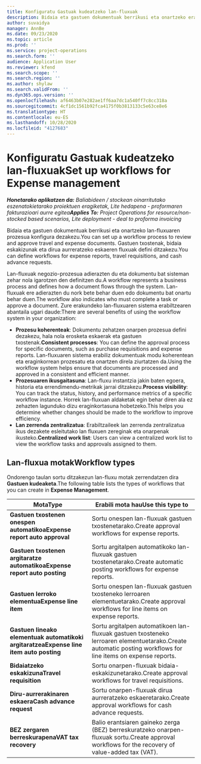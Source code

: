 ```yaml
---
title: Konfiguratu Gastuak kudeatzeko lan-fluxuak
description: Bidaia eta gastuen dokumentuak berrikusi eta onartzeko erabiltzen den lan-fluxuaren prozesua konfigura dezakezu.
author: suvaidya
manager: AnnBe
ms.date: 09/23/2020
ms.topic: article
ms.prod: ''
ms.service: project-operations
ms.search.form: ''
audience: Application User
ms.reviewer: kfend
ms.search.scope: ''
ms.search.region: ''
ms.author: shylaw
ms.search.validFrom: ''
ms.dyn365.ops.version: ''
ms.openlocfilehash: af6463b07e282ae1ff6aa7dc1a540ff7c8cc318a
ms.sourcegitcommit: 4cf1dc1561b92fca4175f0b3813133c5e63ce8e6
ms.translationtype: HT
ms.contentlocale: eu-ES
ms.lasthandoff: 10/28/2020
ms.locfileid: "4127683"
---
```

# <a name="set-up-workflows-for-expense-management"></a><span data-ttu-id="cbfea-103">Konfiguratu Gastuak kudeatzeko lan-fluxuak</span><span class="sxs-lookup"><span data-stu-id="cbfea-103">Set up workflows for Expense management</span></span>

<span data-ttu-id="cbfea-104">_**Honetarako aplikatzen da:** Baliabideen / stockean oinarritutako eszenatokietarako proiektuen eragiketak, Lite hedapena - proformaren fakturazioari aurre egitea_</span><span class="sxs-lookup"><span data-stu-id="cbfea-104">_**Applies To:** Project Operations for resource/non-stocked based scenarios, Lite deployment - deal to proforma invoicing_</span></span>

<span data-ttu-id="cbfea-105">Bidaia eta gastuen dokumentuak berrikusi eta onartzeko lan-fluxuaren prozesua konfigura dezakezu.</span><span class="sxs-lookup"><span data-stu-id="cbfea-105">You can set up a workflow process to review and approve travel and expense documents.</span></span> <span data-ttu-id="cbfea-106">Gastuen txostenak, bidaia eskakizunak eta dirua aurreratzeko eskaeren fluxuak defini ditzakezu.</span><span class="sxs-lookup"><span data-stu-id="cbfea-106">You can define workflows for expense reports, travel requisitions, and cash advance requests.</span></span>

<span data-ttu-id="cbfea-107">Lan-fluxuak negozio-prozesua adierazten du eta dokumentu bat sisteman zehar nola igarotzen den definitzen du.</span><span class="sxs-lookup"><span data-stu-id="cbfea-107">A workflow represents a business process and defines how a document flows through the system.</span></span> <span data-ttu-id="cbfea-108">Lan-fluxuak ere adierazten du nork bete behar duen edo dokumentu bat onartu behar duen.</span><span class="sxs-lookup"><span data-stu-id="cbfea-108">The workflow also indicates who must complete a task or approve a document.</span></span> <span data-ttu-id="cbfea-109">Zure erakundeko lan-fluxuaren sistema erabiltzearen abantaila ugari daude:</span><span class="sxs-lookup"><span data-stu-id="cbfea-109">There are several benefits of using the workflow system in your organization:</span></span>

- <span data-ttu-id="cbfea-110">**Prozesu koherenteak**: Dokumentu zehatzen onarpen prozesua defini dezakezu, hala nola erosketa eskaerak eta gastuen txostenak.</span><span class="sxs-lookup"><span data-stu-id="cbfea-110">**Consistent processes**: You can define the approval process for specific documents, such as purchase requisitions and expense reports.</span></span> <span data-ttu-id="cbfea-111">Lan-fluxuaren sistema erabiliz dokumentuak modu koherentean eta eraginkorrean prozesatu eta onartzen direla ziurtatzen da.</span><span class="sxs-lookup"><span data-stu-id="cbfea-111">Using the workflow system helps ensure that documents are processed and approved in a consistent and efficient manner.</span></span>
- <span data-ttu-id="cbfea-112">**Prozesuaren ikusgaitasuna**: Lan-fluxu instantzia jakin baten egoera, historia eta errendimendu-metrikak jarrai ditzakezu.</span><span class="sxs-lookup"><span data-stu-id="cbfea-112">**Process visibility**: You can track the status, history, and performance metrics of a specific workflow instance.</span></span> <span data-ttu-id="cbfea-113">Horrek lan-fluxuan aldaketak egin behar diren ala ez zehazten lagunduko dizu eraginkortasuna hobetzeko.</span><span class="sxs-lookup"><span data-stu-id="cbfea-113">This helps you determine whether changes should be made to the workflow to improve efficiency.</span></span>
- <span data-ttu-id="cbfea-114">**Lan zerrenda zentralizatua**: Erabiltzaileek lan zerrenda zentralizatua ikus dezakete esleitutako lan fluxuen zereginak eta onarpenak ikusteko.</span><span class="sxs-lookup"><span data-stu-id="cbfea-114">**Centralized work list**: Users can view a centralized work list to view the workflow tasks and approvals assigned to them.</span></span> 

## <a name="workflow-types"></a><span data-ttu-id="cbfea-115">Lan-fluxua motak</span><span class="sxs-lookup"><span data-stu-id="cbfea-115">Workflow types</span></span>

<span data-ttu-id="cbfea-116">Ondorengo taulan sortu ditzakezun lan-fluxu motak zerrendatzen dira **Gastuen kudeaketa**.</span><span class="sxs-lookup"><span data-stu-id="cbfea-116">The following table lists the types of workflows that you can create in **Expense Management**.</span></span>


|              <span data-ttu-id="cbfea-117"><strong>Mota</strong></span><span class="sxs-lookup"><span data-stu-id="cbfea-117"><strong>Type</strong></span></span>              |                   <span data-ttu-id="cbfea-118"><strong>Erabili mota hau</strong></span><span class="sxs-lookup"><span data-stu-id="cbfea-118"><strong>Use this type to</strong></span></span>                   |
|-------------------------------------------------|-----------------------------------------------------------------------|
|   <span data-ttu-id="cbfea-119"><strong>Gastuen txostenen onespen automatikoa</strong></span><span class="sxs-lookup"><span data-stu-id="cbfea-119"><strong>Expense report auto approval</strong></span></span> |            <span data-ttu-id="cbfea-120">Sortu onespen lan-fluxuak gastuen txostenetarako.</span><span class="sxs-lookup"><span data-stu-id="cbfea-120">Create approval workflows for expense reports.</span></span>             |
|  <span data-ttu-id="cbfea-121"><strong>Gastuen txostenen argitaratze automatikoa</strong></span><span class="sxs-lookup"><span data-stu-id="cbfea-121"><strong>Expense report auto posting</strong></span></span>   |        <span data-ttu-id="cbfea-122">Sortu argitalpen automatikoko lan-fluxuak gastuen txostenetarako.</span><span class="sxs-lookup"><span data-stu-id="cbfea-122">Create automatic posting workflows for expense reports.</span></span>        |
|       <span data-ttu-id="cbfea-123"><strong>Gastuen lerroko elementua</strong></span><span class="sxs-lookup"><span data-stu-id="cbfea-123"><strong>Expense line item</strong></span></span>        |     <span data-ttu-id="cbfea-124">Sortu onespen lan-fluxuak gastuen txosteneko lerroaren elementuetarako.</span><span class="sxs-lookup"><span data-stu-id="cbfea-124">Create approval workflows for line items on expense reports.</span></span>      |
| <span data-ttu-id="cbfea-125"><strong>Gastuen lineako elementuak automatikoki argitaratzea</strong></span><span class="sxs-lookup"><span data-stu-id="cbfea-125"><strong>Expense line item auto posting</strong></span></span> | <span data-ttu-id="cbfea-126">Sortu argitalpen automatikoen lan-fluxuak gastuen txosteneko lerroaren elementuetarako.</span><span class="sxs-lookup"><span data-stu-id="cbfea-126">Create automatic posting workflows for line items on expense reports.</span></span> |
|       <span data-ttu-id="cbfea-127"><strong>Bidaiatzeko eskakizuna</strong></span><span class="sxs-lookup"><span data-stu-id="cbfea-127"><strong>Travel requisition</strong></span></span>       |          <span data-ttu-id="cbfea-128">Sortu onarpen-fluxuak bidaia-eskakizunetarako.</span><span class="sxs-lookup"><span data-stu-id="cbfea-128">Create approval workflows for travel requisitions.</span></span>           |
|      <span data-ttu-id="cbfea-129"><strong>Diru-aurrerakinaren eskaera</strong></span><span class="sxs-lookup"><span data-stu-id="cbfea-129"><strong>Cash advance request</strong></span></span>      |         <span data-ttu-id="cbfea-130">Sortu onarpen-fluxuak dirua aurreratzeko eskaeretarako.</span><span class="sxs-lookup"><span data-stu-id="cbfea-130">Create approval workflows for cash advance requests.</span></span>          |
|        <span data-ttu-id="cbfea-131"><strong>BEZ zergaren berreskurapena</strong></span><span class="sxs-lookup"><span data-stu-id="cbfea-131"><strong>VAT tax recovery</strong></span></span>        | <span data-ttu-id="cbfea-132">Balio erantsiaren gaineko zerga (BEZ) berreskuratzeko onarpen-fluxuak sortu.</span><span class="sxs-lookup"><span data-stu-id="cbfea-132">Create approval workflows for the recovery of value-added tax (VAT).</span></span>  |
